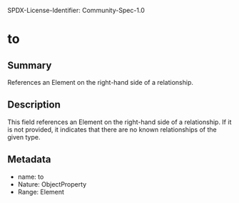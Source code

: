 SPDX-License-Identifier: Community-Spec-1.0

# to

## Summary

References an Element on the right-hand side of a relationship.

## Description

This field references an Element on the right-hand side of a relationship.   If it is not provided, it indicates that there are no known relationships of the given type.

## Metadata

- name: to
- Nature: ObjectProperty
- Range: Element

